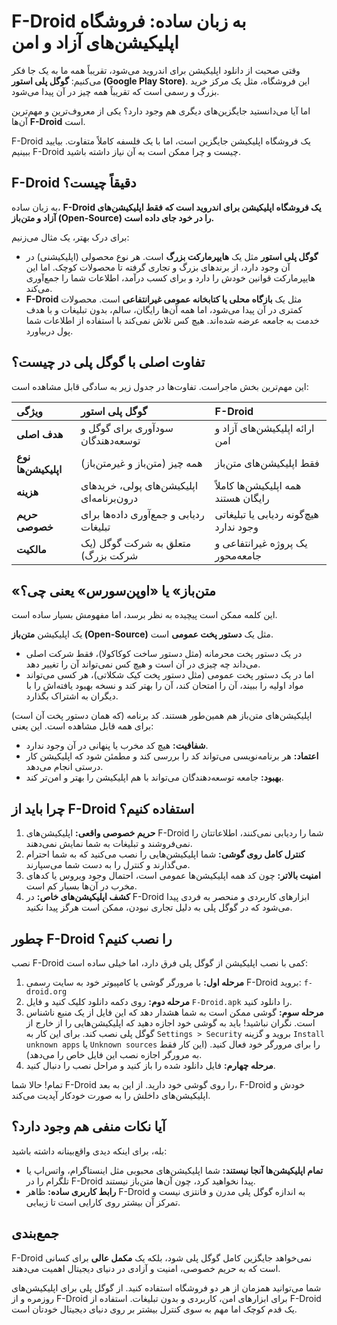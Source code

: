 # F-Droid به زبان ساده: فروشگاه اپلیکیشن‌های آزاد و امن

وقتی صحبت از دانلود اپلیکیشن برای اندروید می‌شود، تقریباً همه ما به یک جا فکر می‌کنیم: **گوگل پلی استور (Google Play Store)**. این فروشگاه، مثل یک مرکز خرید بزرگ و رسمی است که تقریباً همه چیز در آن پیدا می‌شود.

اما آیا می‌دانستید جایگزین‌های دیگری هم وجود دارد؟ یکی از معروف‌ترین و مهم‌ترین آن‌ها **F-Droid** است.

F-Droid یک فروشگاه اپلیکیشن جایگزین است، اما با یک فلسفه کاملاً متفاوت. بیایید ببینیم F-Droid چیست و چرا ممکن است به آن نیاز داشته باشید.

## F-Droid دقیقاً چیست؟

به زبان ساده، **F-Droid یک فروشگاه اپلیکیشن برای اندروید است که فقط اپلیکیشن‌های آزاد و متن‌باز (Open-Source) را در خود جای داده است.**

برای درک بهتر، یک مثال می‌زنیم:
*   **گوگل پلی استور** مثل یک **هایپرمارکت بزرگ** است. هر نوع محصولی (اپلیکیشنی) در آن وجود دارد، از برندهای بزرگ و تجاری گرفته تا محصولات کوچک. اما این هایپرمارکت قوانین خودش را دارد و برای کسب درآمد، اطلاعات شما را جمع‌آوری می‌کند.
*   **F-Droid** مثل یک **بازگاه محلی یا کتابخانه عمومی غیرانتفاعی** است. محصولات کمتری در آن پیدا می‌شود، اما همه آن‌ها رایگان، سالم، بدون تبلیغات و با هدف خدمت به جامعه عرضه شده‌اند. هیچ کس تلاش نمی‌کند با استفاده از اطلاعات شما پول دربیاورد.

## تفاوت اصلی با گوگل پلی در چیست؟

این مهم‌ترین بخش ماجراست. تفاوت‌ها در جدول زیر به سادگی قابل مشاهده است:

| ویژگی | گوگل پلی استور | F-Droid |
| :--- | :--- | :--- |
| **هدف اصلی** | سودآوری برای گوگل و توسعه‌دهندگان | ارائه اپلیکیشن‌های آزاد و امن |
| **نوع اپلیکیشن‌ها** | همه چیز (متن‌باز و غیرمتن‌باز) | فقط اپلیکیشن‌های متن‌باز |
| **هزینه** | اپلیکیشن‌های پولی، خریدهای درون‌برنامه‌ای | همه اپلیکیشن‌ها کاملاً رایگان هستند |
| **حریم خصوصی** | ردیابی و جمع‌آوری داده‌ها برای تبلیغات | هیچ‌گونه ردیابی یا تبلیغاتی وجود ندارد |
| **مالکیت** | متعلق به شرکت گوگل (یک شرکت بزرگ) | یک پروژه غیرانتفاعی و جامعه‌محور |

## «متن‌باز» یا «اوپن‌سورس» یعنی چی؟

این کلمه ممکن است پیچیده به نظر برسد، اما مفهومش بسیار ساده است.

یک اپلیکیشن **متن‌باز (Open-Source)** مثل یک **دستور پخت عمومی** است.
*   در یک دستور پخت محرمانه (مثل دستور ساخت کوکاکولا)، فقط شرکت اصلی می‌داند چه چیزی در آن است و هیچ کس نمی‌تواند آن را تغییر دهد.
*   اما در یک دستور پخت عمومی (مثل دستور پخت کیک شکلاتی)، هر کسی می‌تواند مواد اولیه را ببیند، آن را امتحان کند، آن را بهتر کند و نسخه بهبود یافته‌اش را با دیگران به اشتراک بگذارد.

اپلیکیشن‌های متن‌باز هم همین‌طور هستند. کد برنامه (که همان دستور پخت آن است) برای همه قابل مشاهده است. این یعنی:
*   **شفافیت:** هیچ کد مخرب یا پنهانی در آن وجود ندارد.
*   **اعتماد:** هر برنامه‌نویسی می‌تواند کد را بررسی کند و مطمئن شود که اپلیکیشن کار درستی انجام می‌دهد.
*   **بهبود:** جامعه توسعه‌دهندگان می‌تواند با هم اپلیکیشن را بهتر و امن‌تر کند.

## چرا باید از F-Droid استفاده کنیم؟

1.  **حریم خصوصی واقعی:** اپلیکیشن‌های F-Droid شما را ردیابی نمی‌کنند، اطلاعاتتان را نمی‌فروشند و تبلیغات به شما نمایش نمی‌دهند.
2.  **کنترل کامل روی گوشی:** شما اپلیکیشن‌هایی را نصب می‌کنید که به شما احترام می‌گذارند و کنترل را به دست شما می‌سپارند.
3.  **امنیت بالاتر:** چون کد همه اپلیکیشن‌ها عمومی است، احتمال وجود ویروس یا کدهای مخرب در آن‌ها بسیار کم است.
4.  **کشف اپلیکیشن‌های خاص:** در F-Droid ابزارهای کاربردی و منحصر به فردی پیدا می‌شود که در گوگل پلی به دلیل تجاری نبودن، ممکن است هرگز پیدا نکنید.

## چطور F-Droid را نصب کنیم؟

نصب F-Droid کمی با نصب اپلیکیشن از گوگل پلی فرق دارد، اما خیلی ساده است:

1.  **مرحله اول:** با مرورگر گوشی یا کامپیوتر خود به سایت رسمی F-Droid بروید: `f-droid.org`
2.  **مرحله دوم:** روی دکمه دانلود کلیک کنید و فایل `F-Droid.apk` را دانلود کنید.
3.  **مرحله سوم:** گوشی ممکن است به شما هشدار دهد که این فایل از یک منبع ناشناس است. نگران نباشید! باید به گوشی خود اجازه دهید که اپلیکیشن‌هایی را از خارج از گوگل پلی نصب کند. برای این کار به `Settings > Security` بروید و گزینه `Install unknown apps` یا `Unknown sources` را برای مرورگر خود فعال کنید. (این کار فقط به مرورگر اجازه نصب این فایل خاص را می‌دهد).
4.  **مرحله چهارم:** فایل دانلود شده را باز کنید و مراحل نصب را دنبال کنید.

تمام! حالا شما F-Droid را روی گوشی خود دارید. از این به بعد، F-Droid خودش و اپلیکیشن‌های داخلش را به صورت خودکار آپدیت می‌کند.

## آیا نکات منفی هم وجود دارد؟

بله، برای اینکه دیدی واقع‌بینانه داشته باشید:

*   **تمام اپلیکیشن‌ها آنجا نیستند:** شما اپلیکیشن‌های محبوبی مثل اینستاگرام، واتس‌اپ یا تلگرام را در F-Droid پیدا نخواهید کرد، چون آن‌ها متن‌باز نیستند.
*   **رابط کاربری ساده:** ظاهر F-Droid به اندازه گوگل پلی مدرن و فانتزی نیست و تمرکز آن بیشتر روی کارایی است تا زیبایی.

## جمع‌بندی

F-Droid نمی‌خواهد جایگزین کامل گوگل پلی شود، بلکه یک **مکمل عالی** برای کسانی است که به حریم خصوصی، امنیت و آزادی در دنیای دیجیتال اهمیت می‌دهند.

شما می‌توانید همزمان از هر دو فروشگاه استفاده کنید. از گوگل پلی برای اپلیکیشن‌های روزمره و از F-Droid برای ابزارهای امن، کاربردی و بدون تبلیغات. استفاده از F-Droid یک قدم کوچک اما مهم به سوی کنترل بیشتر بر روی دنیای دیجیتال خودتان است.